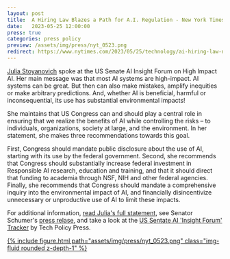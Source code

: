 ```yaml
---
layout: post
title:  A Hiring Law Blazes a Path for A.I. Regulation - New York Times
date:   2023-05-25 12:00:00
press: true
categories: press policy 
preview: /assets/img/press/nyt_0523.png
redirect: https://www.nytimes.com/2023/05/25/technology/ai-hiring-law-new-york.html
---
```


<a href="/people/julia">Julia Stoyanovich</a> spoke at the US Senate
AI Insight Forum on High Impact AI. Her main message was that most AI
systems are high-impact.  AI systems can be great.  But then can also
make mistakes, amplify inequities or make arbitrary predictions. And,
whether AI is beneficial, harmful or inconsequential, its use has
substantial environmental impacts!

She maintains that US Congress can and should play a central role in
ensuring that we realize the benefits of AI while controlling the
risks – to individuals, organizations, society at large, and the
environment.  In her statement, she makes three recommendations
towards this goal.

First, Congress should mandate public disclosure about the use of AI,
starting with its use by the federal government. Second, she
recommends that Congress should substantially increase federal
investment in Responsible AI research, education and training, and
that it should direct that funding to academia through NSF, NIH and
other federal agencies.  Finally, she recommends that Congress should
mandate a comprehensive inquiry into the environmental impact of AI,
and financially disincentivize unnecessary or unproductive use of AI
to limit these impacts.  

For additional information, <a
href="https://r-ai.co/AIImpactForum">read Julia's full statement</a>,
see Senator Schumer's <a href="https://www.schumer.senate.gov/newsroom/press-releases/statements-from-the-fourth-bipartisan-senate-forum-on-artificial-intelligence">press relase</a>, and take a look at
the <a
href="https://www.techpolicy.press/us-senate-ai-insight-forum-tracker/">US
Sentate AI 'Insight Forum' Tracker</a> by Tech Policy Press.


<div class="container">
  <div class="row mt-3">
    <div class="col-sm mt-3 mt-md-0">
    <a href="https://www.nytimes.com/2023/05/25/technology/ai-hiring-law-new-york.html">
    {% include figure.html path="assets/img/press/nyt_0523.png" class="img-fluid rounded z-depth-1" %}
    </a>
   </div>
  </div>
</div>


